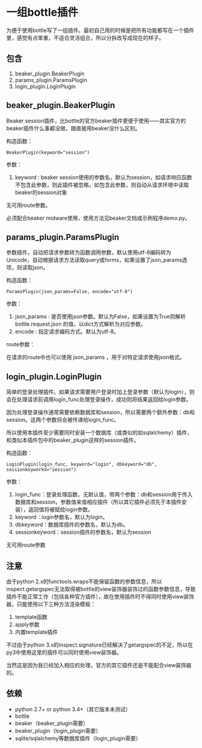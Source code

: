 # 一组bottle插件

为便于使用bottle写了一组插件。最初自己用的时候是把所有功能都写在一个插件里，感觉有点笨重，不适合灵活组合，所以分拆改写成现在的样子。

## 包含

1. beaker\_plugin.BeakerPlugin
1. params\_plugin.ParamsPlugin
1. login\_plugin.LoginPlugin

## beaker\_plugin.BeakerPlugin

Beaker session插件，比bottle的官方beaker插件更便于使用——其实官方的beaker插件什么事都没做，跟直接用beaker没什么区别。

构造函数：

    BeakerPlugin(keyword="session")

参数：

1. keyword : beaker session使用的参数名，默认为session，如请求响应函数不包含此参数，则此插件被忽略，如包含此参数，则自动从请求环境中读取beaker的session对象

无可用route参数。

必须配合beaker midware使用，使用方法见beaker文档或示例程序demo.py。

## params\_plugin.ParamsPlugin

参数插件，自动把请求参数转为函数调用参数，默认使用utf-8编码转为Unicode，自动根据请求方法读取query或forms，如果设置了json\_params选项，则读取json。

构造函数：

    ParamsPlugin(json_params=False, encode="utf-8")

参数：

1. json\_params : 是否使用json参数。默认为False，如果设置为True则解析 bottle.request.json 的值，以dict方式解析为对应参数。
1. encode : 指定请求编码方式。默认为utf-8。

route参数：

在请求的route中也可以使用 json\_params ，用于对特定请求使用json格式。

## login\_plugin.LoginPlugin

简单的登录处理插件。如果请求需要用户登录时加上登录参数（默认为login），则会在处理请求前调用login\_func处理登录操作，成功则将结果返回给login参数。

因为处理登录操作通常需要依赖数据库和session，所以需要两个额外参数：db和session。这两个参数将会被传递给login\_func。

所以使用本插件至少需要同时安装一个数据库（或类似的如sqlalchemy）插件，和类似本插件包中的beaker\_plugin这样的session插件。

构造函数：

    LoginPlugin(login_func, keyword="login", dbkeyword="db", sessionkeyworkd="session")

参数：

1. login\_func：登录处理函数，无默认值，带两个参数：db和session用于传入数据库和session，参数值来值相应插件（所以其它插件必须先于本插件安装），返回值将被赋给login参数。
1. keyword：login参数名，默认为login。
1. dbkeyword：数据库插件的参数名，默认为db。
1. sessionkeyword：session插件的参数名，默认为session

无可用route参数

## 注意

由于python 2.x的functools.wraps不能保留函数的参数信息，所以inspect.getargspec无法取得被bottle的view装饰器装饰过的函数参数信息，导致插件不能正常工作（包括各种官方插件），故在使用插件时不得同时使用view装饰器，只能使用以下三种方法渲染模板：

1. template函数
2. apply参数
3. 内置template插件

不过由于python 3.x的inspect.signature已经解决了getargspec的不足，所以在py3中使用这里的插件可以同时使用view装饰器。

当然这是因为我已经加入相应的处理，官方的其它插件还是不能配合view装饰器的。

## 依赖

* python 2.7+ or python 3.4+（其它版本未测试）
* bottle
* beaker（beaker\_plugin需要）
* beaker\_plugin（login\_plugin需要）
* sqlite/sqlalchemy等数据库插件（login\_plugin需要）
